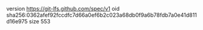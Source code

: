 version https://git-lfs.github.com/spec/v1
oid sha256:0362afef92fccdfc7d66a0ef6b2c023a68db0f9a6b78fdb7a0e41d811d16e975
size 553
